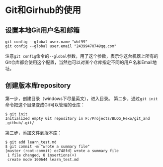 # Git和Girhub的使用

## 设置本地Git用户名和邮箱

```git
git config --global user.name "wbf99"
git config --global user.email "2439947074@qq.com"
```

注意`git config`命令的`--global`参数，用了这个参数，表示你这台机器上所有的Git仓库都会使用这个配置，当然也可以对某个仓库指定不同的用户名和Email地址。

## 创建版本库repository

第一步，创建目录（windows下尽量英文），进入目录。
第二步，通过`git init`命令把这个目录变成Git可以管理的仓库：

```git
$ git init
Initialized empty Git repository in F:/Projects/BLOG_Hexo/git_and _github/.git/
```

第三步，添加文件到版本库：
```
$ git add learn_test.md
$ git commit -m "wrote a summary file"
[master (root-commit) ec748fd] wrote a summary file
 1 file changed, 8 insertions(+)
 create mode 100644 learn_test.md
```
